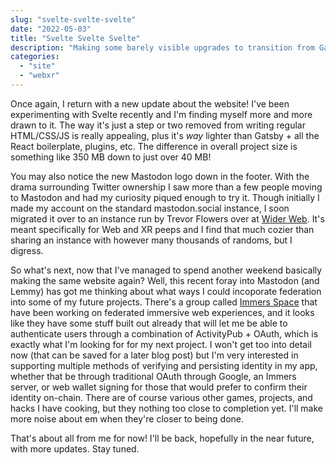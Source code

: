 ```yaml
---
slug: "svelte-svelte-svelte"
date: "2022-05-03"
title: "Svelte Svelte Svelte"
description: "Making some barely visible upgrades to transition from Gatsby to SvelteKit. Also, plans!"
categories:
  - "site"
  - "webxr"
---
```


Once again, I return with a new update about the website! I've been experimenting with Svelte recently and I'm finding myself more and more drawn to it. The way it's just a step or two removed from writing regular HTML/CSS/JS is really appealing, plus it's *way* lighter than Gatsby + all the React boilerplate, plugins, etc. The difference in overall project size is something like 350 MB down to just over 40 MB!

You may also notice the new Mastodon logo down in the footer. With the drama surrounding Twitter ownership I saw more than a few people moving to Mastodon and had my curiosity piqued enough to try it. Though initially I made my account on the standard mastodon.social instance, I soon migrated it over to an instance run by Trevor Flowers over at [Wider Web](https://widerweb.org). It's meant specifically for Web and XR peeps and I find that much cozier than sharing an instance with however many thousands of randoms, but I digress.

So what's next, now that I've managed to spend another weekend basically making the same website again? Well, this recent foray into Mastodon (and Lemmy) has got me thinking about what ways I could incoporate federation into some of my future projects. There's a group called [Immers Space](https://web.immers.space/) that have been working on federated immersive web experiences, and it looks like they have some stuff built out already that will let me be able to authenticate users through a combination of ActivityPub + OAuth, which is exactly what I'm looking for for my next project. I won't get too into detail now (that can be saved for a later blog post) but I'm very interested in supporting multiple methods of verifying and persisting identity in my app, whether that be through traditional OAuth through Google, an Immers server, or web wallet signing for those that would prefer to confirm their identity on-chain. There are of course various other games, projects, and hacks I have cooking, but they nothing too close to completion yet. I'll make more noise about em when they're closer to being done.

That's about all from me for now! I'll be back, hopefully in the near future, with more updates. Stay tuned.
